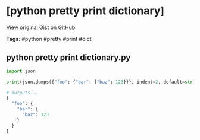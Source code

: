 # [python pretty print dictionary] 

[View original Gist on GitHub](https://gist.github.com/Integralist/4493c6f895c6771b13d0324949c08977)

**Tags:** #python #pretty #print #dict

## python pretty print dictionary.py

```python
import json

print(json.dumps({"foo": {"bar": {"baz": 123}}}, indent=2, default=str))

# outputs...
{
  "foo": {
    "bar": {
      "baz": 123
    }
  }
}
```

